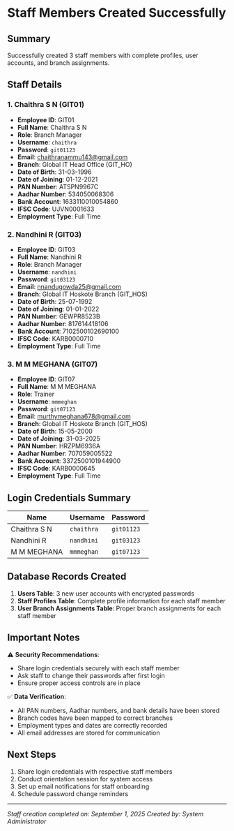 # Staff Members Created Successfully

## Summary
Successfully created 3 staff members with complete profiles, user accounts, and branch assignments.

## Staff Details

### 1. Chaithra S N (GIT01)
- **Employee ID**: GIT01
- **Full Name**: Chaithra S N
- **Role**: Branch Manager
- **Username**: `chaithra`
- **Password**: `git01123`
- **Email**: chaithranammu143@gmail.com
- **Branch**: Global IT Head Office (GIT_HO)
- **Date of Birth**: 31-03-1996
- **Date of Joining**: 01-12-2021
- **PAN Number**: ATSPN9967C
- **Aadhar Number**: 534050068306
- **Bank Account**: 1633110010054860
- **IFSC Code**: UJVN0001633
- **Employment Type**: Full Time

### 2. Nandhini R (GIT03)
- **Employee ID**: GIT03
- **Full Name**: Nandhini R
- **Role**: Branch Manager
- **Username**: `nandhini`
- **Password**: `git03123`
- **Email**: nnandugowda25@gmail.com
- **Branch**: Global IT Hoskote Branch (GIT_HOS)
- **Date of Birth**: 25-07-1992
- **Date of Joining**: 01-01-2022
- **PAN Number**: GEWPR8523B
- **Aadhar Number**: 817614418106
- **Bank Account**: 7102500102690100
- **IFSC Code**: KARB0000710
- **Employment Type**: Full Time

### 3. M M MEGHANA (GIT07)
- **Employee ID**: GIT07
- **Full Name**: M M MEGHANA
- **Role**: Trainer
- **Username**: `mmmeghan`
- **Password**: `git07123`
- **Email**: murthymeghana678@gmail.com
- **Branch**: Global IT Hoskote Branch (GIT_HOS)
- **Date of Birth**: 15-05-2000
- **Date of Joining**: 31-03-2025
- **PAN Number**: HRZPM6936A
- **Aadhar Number**: 707059005522
- **Bank Account**: 3372500101944900
- **IFSC Code**: KARB0000645
- **Employment Type**: Full Time

## Login Credentials Summary

| Name | Username | Password |
|------|----------|----------|
| Chaithra S N | `chaithra` | `git01123` |
| Nandhini R | `nandhini` | `git03123` |
| M M MEGHANA | `mmmeghan` | `git07123` |

## Database Records Created

1. **Users Table**: 3 new user accounts with encrypted passwords
2. **Staff Profiles Table**: Complete profile information for each staff member
3. **User Branch Assignments Table**: Proper branch assignments for each staff member

## Important Notes

⚠️ **Security Recommendations**:
- Share login credentials securely with each staff member
- Ask staff to change their passwords after first login
- Ensure proper access controls are in place

✅ **Data Verification**:
- All PAN numbers, Aadhar numbers, and bank details have been stored
- Branch codes have been mapped to correct branches
- Employment types and dates are correctly recorded
- All email addresses are stored for communication

## Next Steps

1. Share login credentials with respective staff members
2. Conduct orientation session for system access
3. Set up email notifications for staff onboarding
4. Schedule password change reminders

---
*Staff creation completed on: September 1, 2025*
*Created by: System Administrator*
